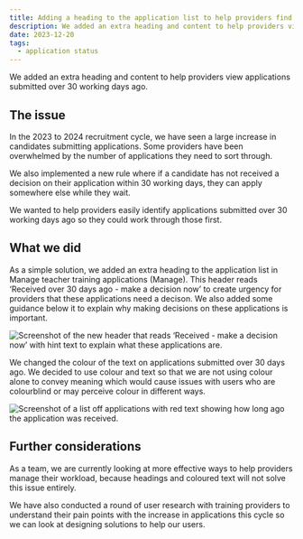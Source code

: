 ```yaml
---
title: Adding a heading to the application list to help providers find older applications
description: We added an extra heading and content to help providers view applications submitted over 30 working days ago.
date: 2023-12-20
tags:
  - application status
---
```


We added an extra heading and content to help providers view applications submitted over 30 working days ago.

## The issue

In the 2023 to 2024 recruitment cycle, we have seen a large increase in candidates submitting applications. Some providers have been overwhelmed by the number of applications they need to sort through.

We also implemented a new rule where if a candidate has not received a decision on their application within 30 working days, they can apply somewhere else while they wait.

We wanted to help providers easily identify applications submitted over 30 working days ago so they could work through those first.

## What we did

As a simple solution, we added an extra heading to the application list in Manage teacher training applications (Manage). This header reads ‘Received over 30 days ago - make a decision now’ to create urgency for providers that these applications need a decison. We also added some guidance below it to explain why making decisions on these applications is important.

![Screenshot of the new header that reads ‘Received - make a decision now’ with hint text to explain what these applications are.](old-application-header.png)

We changed the colour of the text on applications submitted over 30 days ago. We decided to use colour and text so that we are not using colour alone to convey meaning which would cause issues with users who are colourblind or may perceive colour in different ways.

![Screenshot of a list off applications with red text showing how long ago the application was received.](application-list.png)

## Further considerations

As a team, we are currently looking at more effective ways to help providers manage their workload, because headings and coloured text will not solve this issue entirely.

We have also conducted a round of user research with training providers to understand their pain points with the increase in applications this cycle so we can look at designing solutions to help our users.

